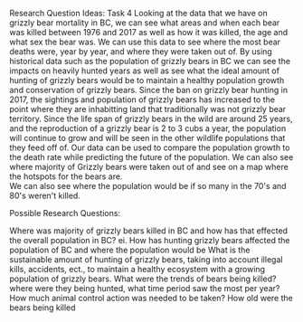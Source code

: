 Research Question Ideas: Task 4
Looking at the data that we have on grizzly bear mortality in BC, we can see what areas and when each bear was killed between 1976 and 2017 as well as how it was killed, the age and what sex the bear was.
We can use this data to see where the most bear deaths were, year by year, and where they were taken out of.
By using historical data such as the population of grizzly bears in BC we can see the impacts on heavily hunted years as well as see what the ideal amount of hunting of grizzly bears would be to maintain a healthy population growth and conservation of grizzly bears.
Since the ban on grizzly bear hunting in 2017, the sightings and population of grizzly bears has increased to the point where they are inhabitting land that traditionally was not grizzly bear territory.
Since the life span of grizzly bears in the wild are around 25 years, and the reproduction of a grizzly bear is 2 to 3 cubs a year, the population will continue to grow and will be seen in the other wildlife populations that they feed off of.
Our data can be used to compare the population growth to the death rate while predicting the future of the population.
We can also see where majority of Grizzly bears were taken out of and see on a map where the hotspots for the bears are.  
We can also see where the population would be if so many in the 70's and 80's weren't killed.

Possible Research Questions:

Where was majority of grizzly bears killed in BC and how has that effected the overall population in BC? ei. How has hunting grizzly bears affected the population of BC and where the population would be
What is the sustainable amount of hunting of grizzly bears, taking into account illegal kills, accidents, ect., to maintain a healthy ecosystem with a growing population of grizzly bears.
What were the trends of bears being killed? where were they being hunted, what time period saw the most per year? How much animal control action was needed to be taken? How old were the bears being killed 